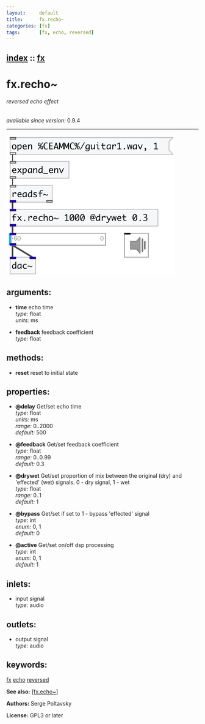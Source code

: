 ```yaml
---
layout:     default
title:      fx.recho~
categories: [fx]
tags:       [fx, echo, reversed]
---
```

[index](index.html) :: [fx](category_fx.html)
---

# fx.recho~

###### reversed echo effect

*available since version:* 0.9.4

---




[![example](../examples/img/fx.recho~.jpg)](../examples/pd/fx.recho~.pd)



## arguments:

* **time**
echo time<br>
_type:_ float<br>
_units:_ ms<br>

* **feedback**
feedback coefficient<br>
_type:_ float<br>



## methods:

* **reset**
reset to initial state<br>




## properties:

* **@delay** 
Get/set echo time<br>
_type:_ float<br>
_units:_ ms<br>
_range:_ 0..2000<br>
_default:_ 500<br>

* **@feedback** 
Get/set feedback coefficient<br>
_type:_ float<br>
_range:_ 0..0.99<br>
_default:_ 0.3<br>

* **@drywet** 
Get/set proportion of mix between the original (dry) and &#39;effected&#39; (wet) signals. 0 -
dry signal, 1 - wet<br>
_type:_ float<br>
_range:_ 0..1<br>
_default:_ 1<br>

* **@bypass** 
Get/set if set to 1 - bypass &#39;effected&#39; signal<br>
_type:_ int<br>
_enum:_ 0, 1<br>
_default:_ 0<br>

* **@active** 
Get/set on/off dsp processing<br>
_type:_ int<br>
_enum:_ 0, 1<br>
_default:_ 1<br>



## inlets:

* input signal<br>
_type:_ audio



## outlets:

* output signal<br>
_type:_ audio



## keywords:

[fx](keywords/fx.html)
[echo](keywords/echo.html)
[reversed](keywords/reversed.html)



**See also:**
[\[fx.echo~\]](fx.echo~.html)




**Authors:** Serge Poltavsky




**License:** GPL3 or later





